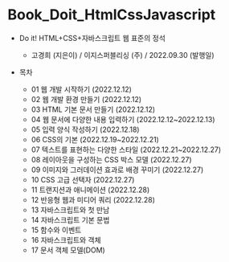 # Book_Doit_HtmlCssJavascript
- Do it! HTML+CSS+자바스크립트 웹 표준의 정석   
    - 고경희 (지은이) / 이지스퍼블리싱 (주) / 2022.09.30 (발행일)

- 목차
    - 01 웹 개발 시작하기 (2022.12.12)
    - 02 웹 개발 환경 만들기 (2022.12.12)
    - 03 HTML 기본 문서 만들기 (2022.12.12)
    - 04 웹 문서에 다양한 내용 입력하기 (2022.12.12~2022.12.13)
    - 05 입력 양식 작성하기 (2022.12.18)
    - 06 CSS의 기본 (2022.12.19~2022.12.21)
    - 07 텍스트를 표현하는 다양한 스타일 (2022.12.21~2022.12.27)
    - 08 레이아웃을 구성하는 CSS 박스 모델 (2022.12.27)
    - 09 이미지와 그러데이션 효과로 배경 꾸미기 (2022.12.27)
    - 10 CSS 고급 선택자 (2022.12.27)
    - 11 트랜지션과 애니메이션 (2022.12.28)
    - 12 반응형 웹과 미디어 쿼리 (2022.12.28)
    - 13 자바스크립트와 첫 만남
    - 14 자바스크립트 기본 문법
    - 15 함수와 이벤트
    - 16 자바스크립트와 객체
    - 17 문서 객체 모델(DOM)
